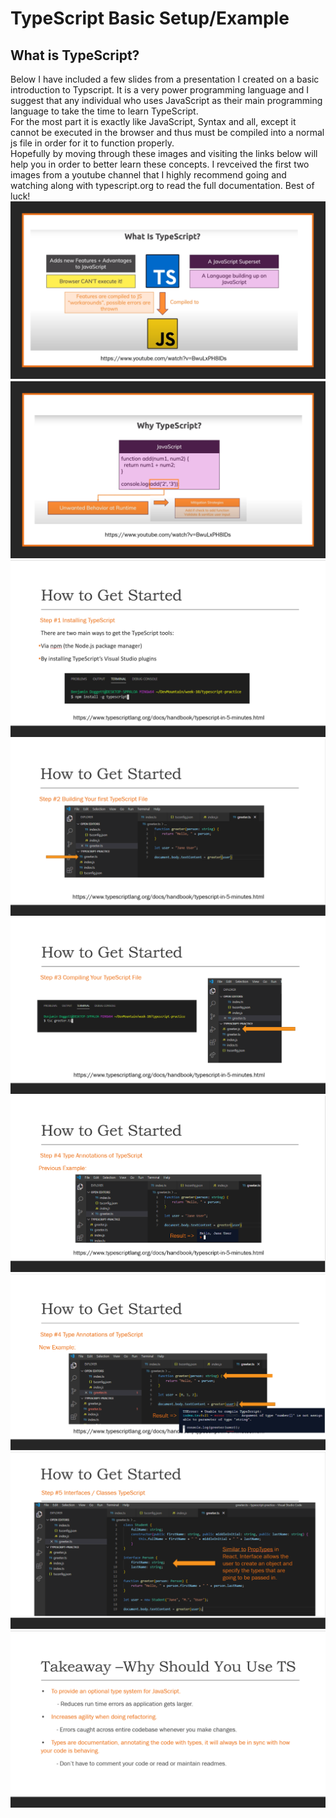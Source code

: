 # TypeScript Basic Setup/Example
## What is TypeScript?
Below I have included a few slides from a presentation I created on a basic introduction to Typscript. It is a very power programming language and I suggest that any individual who uses JavaScript as their main programming language to take the time to learn TypeScript.
<br>
For the most part it is exactly like JavaScript, Syntax and all, except it cannot be executed in the browser and thus must be compiled into a normal js file in order for it to function properly.
<br>
Hopefully by moving through these images and visiting the links below will help you in order to better learn these concepts. I revceived the first two images from a youtube channel that I highly recommend going and watching along with typescript.org to read the full documentation. Best of luck! 
<img src = "./pictures/slide-1.png">
<img src = "./pictures/slide-2.png">
<img src = "./pictures/slide-3.png">
<img src = "./pictures/slide-4.png">
<img src = "./pictures/slide-5.png">
<img src = "./pictures/slide-6.png">
<img src = "./pictures/slide-7.png">
<img src = "./pictures/slide-8.png">
<img src = "./pictures/slide-9.png">